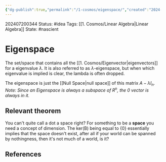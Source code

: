 ```yaml
---
{"dg-publish":true,"permalink":"/1-cosmos/eigenspace/","created":"2024-08-31T23:47:15.001-04:00","updated":"2024-08-30T18:14:52.352-04:00"}
---
```


202407200344
Status: #idea
Tags: [[1. Cosmos/Linear Algebra\|Linear Algebra]]
State: #nascient
# Eigenspace
The set/space that contains all the [[1. Cosmos/Eigenvector\|eigenvectors]] for a eigenvalue $\lambda$.
It is also referred to as $\lambda$-eigenspace, but when which eigenvalue is implied is clear, the lambda is often dropped.

The eigenspace is just the [[Null Space\|null space]] of this matrix $A-\lambda I_n$.
*Note: Since an Eigenspace is always a subspace of $R^{n}$, the 0 vector is always in it.*
## Relevant theorem


You can't quite call a dot a space right? For something to be a **space** you need a concept of dimension. The ker(B) being equal to {0} essentially implies that the space doesn't exist, after all if your world can be spanned by nothingness, then it's not much of a world, is it?


## References


